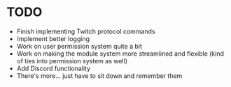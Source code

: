 # TODO

- Finish implementing Twitch protocol commands
- Implement better logging
- Work on user permission system quite a bit
- Work on making the module system more streamlined and flexible (kind of ties into permission system as well)
- Add Discord functionality
- There's more... just have to sit down and remember them